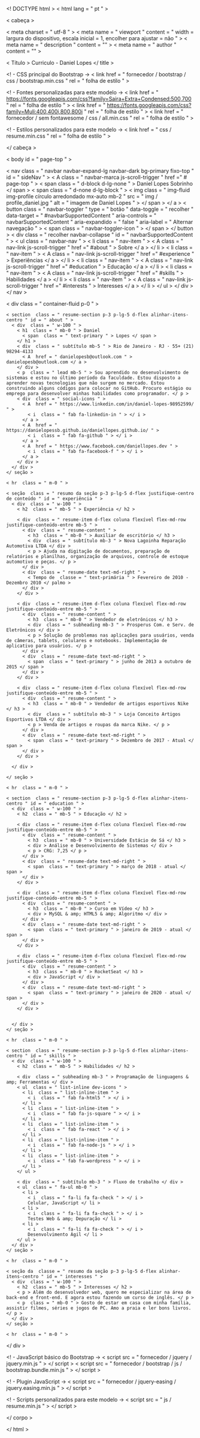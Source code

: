 <! DOCTYPE html >
< html  lang = " pt " >

< cabeça >

  < meta  charset = " utf-8 " >
  < meta  name = " viewport " content = " width = largura do dispositivo, escala inicial = 1, encolher para ajustar = não " >
  < meta  name = " description " content = "" >
  < meta  name = " author " content = "" >

  < Título > Curriculo - Daniel Lopes </ title >

  <! - CSS principal do Bootstrap ->
  < link  href = " fornecedor / bootstrap / css / bootstrap.min.css " rel = " folha de estilo " >

  <! - Fontes personalizadas para este modelo ->
  < link  href = " https://fonts.googleapis.com/css?family=Saira+Extra+Condensed:500,700 " rel = " folha de estilo " >
  < link  href = " https://fonts.googleapis.com/css?family=Muli:400,400i,800,800i " rel = " folha de estilo " >
  < link  href = " fornecedor / sem fontawesome / css / all.min.css " rel = " folha de estilo " >

  <! - Estilos personalizados para este modelo ->
  < link  href = " css / resume.min.css " rel = " folha de estilo " >

</ cabeça >

< body  id = " page-top " >

  < nav  class = " navbar navbar-expand-lg navbar-dark bg-primary fixo-top " id = " sideNav " >
    < A  class = " navbar-marca js-scroll-trigger " href =" # page-top " >
      < span  class = " d-block d-lg-none " > Daniel Lopes Sobrinho </ span >
      < span  class = " d-none d-lg-block " >
        < img  class = " img-fluid img-profile círculo arredondado mx-auto mb-2 " src = " img / profile_daniel.jpg " alt = " imagem de Daniel Lopes " >
      </ span >
    </ a >
    < button  class = " navbar-toggler " type = " botão " data-toggle = " recolher " data-target = " #navbarSupportedContent " aria-controls = " navbarSupportedContent " aria-expandido = " false " aria-label = " Alternar navegação " >
      < span  class = " navbar-toggler-icon " > </ span >
    </ button >
    < div  class = " recolher navbar-collapse " id = " navbarSupportedContent " >
      < ul  class = " navbar-nav " >
        < li  class = " nav-item " >
          < A  class = " nav-link js-scroll-trigger " href =" #about " > Sobre </ a >
        </ li >
        < li  class = " nav-item " >
          < A  class = " nav-link js-scroll-trigger " href =" #experience " > Experiências </ a >
        </ li >
        < li  class = " nav-item " >
          < A  class = " nav-link js-scroll-trigger " href =" #education " > Educação </ a >
        </ li >
        < li  class = " nav-item " >
          < A  class = " nav-link js-scroll-trigger " href =" #skills " > Habilidades </ a >
        </ li >
        < li  class = " nav-item " >
          < A  class = " nav-link js-scroll-trigger " href =" #interests " > Interesses </ a >
        </ li >
      </ ul >
    </ div >
  </ nav >

  < div  class = " container-fluid p-0 " >

    < section  class = " resume-section p-3 p-lg-5 d-flex alinhar-itens-centro " id = " about " >
      < div  class = " w-100 " >
        < h1  class = " mb-0 " > Daniel
          < span  class = " text-primary " > Lopes </ span >
        </ h1 >
        < div  class = " subtítulo mb-5 " > Rio de Janeiro - RJ · 55+ (21) 98294-4133
          < A  href = " danielopesb@outlook.com " > danielopesb@outlook.com </ a >
        </ div >
        < p  class = " lead mb-5 " > Sou aprendido no desenvolvimento de sistemas e estou no último período da faculdade. Estou disposto a aprender novas tecnologias que não surgem no mercado. Estou construindo alguns códigos para colocar no GitHub. Procuro estágio ou emprego para desenvolver minhas habilidades como programador. </ p >
        < div  class = " social-icons " >
          < A  href = " https://www.linkedin.com/in/daniel-lopes-98952599/ " >
            < i  class = " fab fa-linkedin-in " > </ i >
          </ a >
          < A  href = " https://danielopessb.github.io/daniellopes.github.io/ " >
            < i  class = " fab fa-github " > </ i >
          </ a >
          < A  href = " https://www.facebook.com/daniellopes.dev " >
            < i  class = " fab fa-facebook-f " > </ i >
          </ a >
        </ div >
      </ div >
    </ seção >

    < hr  class = " m-0 " >

    < seção  class = " resumo da seção p-3 p-lg-5 d-flex justifique-centro de conteúdo " id = " experiência " >
      < div  class = " w-100 " >
        < h2  class = " mb-5 " > Experiência </ h2 >

        < div  class = " resume-item d-flex coluna flexível flex-md-row justifique-conteúdo-entre mb-5 " >
          < div  class = " resume-content " >
            < h3  class = " mb-0 " > Auxiliar de escritório </ h3 >
            < div  class = " subtítulo mb-3 " > Nova Lagoinha Reparação Automotiva LTDA </ div >
            < p > Ajuda na digitação de documentos, preparação de relatórios e planilhas, organização de arquivos, controle de estoque automotivo e peças. </ p >
          </ div >
          < div  class = " resume-date text-md-right " >
            < Tempo de  classe = " text-primária " > Fevereiro de 2010 - Dezembro 2010 </ palmo >
          </ div >
        </ div >

        < div  class = " resume-item d-flex coluna flexível flex-md-row justifique-conteúdo-entre mb-5 " >
          < div  class = " resume-content " >
            < h3  class = " mb-0 " > Vendedor de eletrônicos </ h3 >
            < div  class = " subheading mb-3 " > Prosperus Com. e Serv. de Eletrônicos </ div >
            < p > Solução de problemas nas aplicações para usuários, venda de câmeras, tablets, celulares e notebooks. Implementação de aplicativo para usuários. </ p >
          </ div >
          < div  class = " resume-date text-md-right " >
            < span  class = " text-primary " > junho de 2013 a outubro de 2015 </ span >
          </ div >
        </ div >

        < div  class = " resume-item d-flex coluna flexível flex-md-row justifique-conteúdo-entre mb-5 " >
          < div  class = " resume-content " >
            < h3  class = " mb-0 " > Vendedor de artigos esportivos Nike </ h3 >
            < div  class = " subtítulo mb-3 " > Loja Conceito Artigos Esportivos LTDA </ div >
            < p > Venda de artigos e roupas da marca Nike. </ p >
          </ div >
          < div  class = " resume-date text-md-right " >
            < span  class = " text-primary " > Dezembro de 2017 - Atual </ span >
          </ div >
        </ div >

      </ div >

    </ seção >

    < hr  class = " m-0 " >

    < section  class = " resume-section p-3 p-lg-5 d-flex alinhar-itens-centro " id = " education " >
      < div  class = " w-100 " >
        < h2  class = " mb-5 " > Educação </ h2 >

        < div  class = " resume-item d-flex coluna flexível flex-md-row justifique-conteúdo-entre mb-5 " >
          < div  class = " resume-content " >
            < h3  class = " mb-0 " > Universidade Estácio de Sá </ h3 >
            < div > Análise e Desenvolvimento de Sistemas </ div >
            < p > CRG: 7,25 </ p >
          </ div >
          < div  class = " resume-date text-md-right " >
            < span  class = " text-primary " > março de 2018 - atual </ span >
          </ div >
        </ div >

        < div  class = " resume-item d-flex coluna flexível flex-md-row justifique-conteúdo-entre mb-5 " >
          < div  class = " resume-content " >
            < h3  class = " mb-0 " > Curso em Vídeo </ h3 >
            < div > MySQL & amp; HTML5 & amp; Algoritmo </ div >
          </ div >
          < div  class = " resume-date text-md-right " >
            < span  class = " text-primary " > janeiro de 2019 - atual </ span >
          </ div >
        </ div >

        < div  class = " resume-item d-flex coluna flexível flex-md-row justifique-conteúdo-entre mb-5 " >
          < div  class = " resume-content " >
            < h3  class = " mb-0 " > RocketSeat </ h3 >
            < div > JavaScript </ div >
          </ div >
          < div  class = " resume-date text-md-right " >
            < span  class = " text-primary " > janeiro de 2020 - atual </ span >
          </ div >
        </ div >


      </ div >
    </ seção >

    < hr  class = " m-0 " >

    < section  class = " resume-section p-3 p-lg-5 d-flex alinhar-itens-centro " id = " skills " >
      < div  class = " w-100 " >
        < h2  class = " mb-5 " > Habilidades </ h2 >

        < div  class = " subheading mb-3 " > Programação de linguagens & amp; Ferramentas </ div >
        < ul  class = " list-inline dev-icons " >
          < li  class = " list-inline-item " >
            < i  class = " fab fa-html5 " > </ i >
          </ li >
          < li  class = " list-inline-item " >
            < i  class = " fab fa-js-square " > </ i >
          </ li >
          < li  class = " list-inline-item " >
            < i  class = " fab fa-react " > </ i >
          </ li >
          < li  class = " list-inline-item " >
            < i  class = " fab fa-node-js " > </ i >
          </ li >
          < li  class = " list-inline-item " >
            < i  class = " fab fa-wordpress " > </ i >
          </ li >
        </ ul >

        < div  class = " subtítulo mb-3 " > Fluxo de trabalho </ div >
        < ul  class = " fa-ul mb-0 " >
          < li >
            < i  class = " fa-li fa fa-check " > </ i >
            Celular, JavaScript </ li >
          < li >
            < i  class = " fa-li fa fa-check " > </ i >
            Testes Web & amp; Depuração </ li >
          < li >
            < i  class = " fa-li fa fa-check " > </ i >
            Desenvolvimento Ágil </ li >
        </ ul >
      </ div >
    </ seção >

    < hr  class = " m-0 " >

    < seção da  classe = " resumo da seção p-3 p-lg-5 d-flex alinhar-itens-centro " id = " interesses " >
      < div  class = " w-100 " >
        < h2  class = " mb-5 " > Interesses </ h2 >
        < p > Além do desenvolvedor web, quero me especializar na área de back-end e front-end. E agora estou fazendo um curso de inglês. </ p >
        < p  class = " mb-0 " > Gosto de estar em casa com minha família, assistir filmes, séries e jogos de PC. Amo a praia e ler bons livros. </ p >
      </ div >
    </ seção >

    < hr  class = " m-0 " >

  </ div >

  <! - JavaScript básico do Bootstrap ->
  < script  src = " fornecedor / jquery / jquery.min.js " > </ script >
  < script  src = " fornecedor / bootstrap / js / bootstrap.bundle.min.js " > </ script >

  <! - Plugin JavaScript ->
  < script  src = " fornecedor / jquery-easing / jquery.easing.min.js " > </ script >

  <! - Scripts personalizados para este modelo ->
  < script  src = " js / resume.min.js " > </ script >

</ corpo >

</ html >
